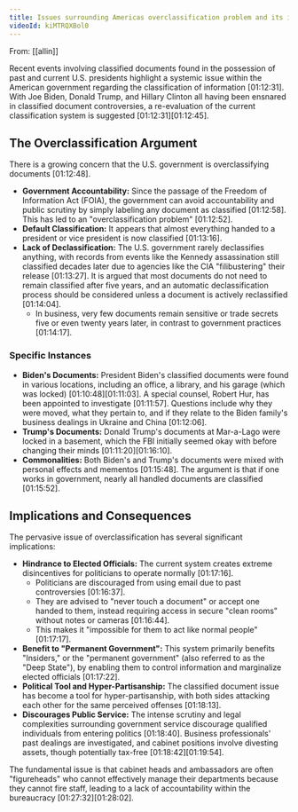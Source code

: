 ```yaml
---
title: Issues surrounding Americas overclassification problem and its implications
videoId: kiMTRQXBol0
---
```


From: [[allin]] <br/> 

Recent events involving classified documents found in the possession of past and current U.S. presidents highlight a systemic issue within the American government regarding the classification of information <a class="yt-timestamp" data-t="01:12:31">[01:12:31]</a>. With Joe Biden, Donald Trump, and Hillary Clinton all having been ensnared in classified document controversies, a re-evaluation of the current classification system is suggested <a class="yt-timestamp" data-t="01:12:31">[01:12:31]</a><a class="yt-timestamp" data-t="01:12:45">[01:12:45]</a>.

## The Overclassification Argument

There is a growing concern that the U.S. government is overclassifying documents <a class="yt-timestamp" data-t="01:12:48">[01:12:48]</a>.
*   **Government Accountability:** Since the passage of the Freedom of Information Act (FOIA), the government can avoid accountability and public scrutiny by simply labeling any document as classified <a class="yt-timestamp" data-t="01:12:58">[01:12:58]</a>. This has led to an "overclassification problem" <a class="yt-timestamp" data-t="01:12:52">[01:12:52]</a>.
*   **Default Classification:** It appears that almost everything handed to a president or vice president is now classified <a class="yt-timestamp" data-t="01:13:16">[01:13:16]</a>.
*   **Lack of Declassification:** The U.S. government rarely declassifies anything, with records from events like the Kennedy assassination still classified decades later due to agencies like the CIA "filibustering" their release <a class="yt-timestamp" data-t="01:13:27">[01:13:27]</a>. It is argued that most documents do not need to remain classified after five years, and an automatic declassification process should be considered unless a document is actively reclassified <a class="yt-timestamp" data-t="01:14:04">[01:14:04]</a>.
    *   In business, very few documents remain sensitive or trade secrets five or even twenty years later, in contrast to government practices <a class="yt-timestamp" data-t="01:14:17">[01:14:17]</a>.

### Specific Instances
*   **Biden's Documents:** President Biden's classified documents were found in various locations, including an office, a library, and his garage (which was locked) <a class="yt-timestamp" data-t="01:10:48">[01:10:48]</a><a class="yt-timestamp" data-t="01:11:03">[01:11:03]</a>. A special counsel, Robert Hur, has been appointed to investigate <a class="yt-timestamp" data-t="01:11:57">[01:11:57]</a>. Questions include why they were moved, what they pertain to, and if they relate to the Biden family's business dealings in Ukraine and China <a class="yt-timestamp" data-t="01:12:06">[01:12:06]</a>.
*   **Trump's Documents:** Donald Trump's documents at Mar-a-Lago were locked in a basement, which the FBI initially seemed okay with before changing their minds <a class="yt-timestamp" data-t="01:11:20">[01:11:20]</a><a class="yt-timestamp" data-t="01:16:10">[01:16:10]</a>.
*   **Commonalities:** Both Biden's and Trump's documents were mixed with personal effects and mementos <a class="yt-timestamp" data-t="01:15:48">[01:15:48]</a>. The argument is that if one works in government, nearly all handled documents are classified <a class="yt-timestamp" data-t="01:15:52">[01:15:52]</a>.

## Implications and Consequences

The pervasive issue of overclassification has several significant implications:

*   **Hindrance to Elected Officials:** The current system creates extreme disincentives for politicians to operate normally <a class="yt-timestamp" data-t="01:17:16">[01:17:16]</a>.
    *   Politicians are discouraged from using email due to past controversies <a class="yt-timestamp" data-t="01:16:37">[01:16:37]</a>.
    *   They are advised to "never touch a document" or accept one handed to them, instead requiring access in secure "clean rooms" without notes or cameras <a class="yt-timestamp" data-t="01:16:44">[01:16:44]</a>.
    *   This makes it "impossible for them to act like normal people" <a class="yt-timestamp" data-t="01:17:17">[01:17:17]</a>.
*   **Benefit to "Permanent Government":** This system primarily benefits "Insiders," or the "permanent government" (also referred to as the "Deep State"), by enabling them to control information and marginalize elected officials <a class="yt-timestamp" data-t="01:17:22">[01:17:22]</a>.
*   **Political Tool and Hyper-Partisanship:** The classified document issue has become a tool for hyper-partisanship, with both sides attacking each other for the same perceived offenses <a class="yt-timestamp" data-t="01:18:13">[01:18:13]</a>.
*   **Discourages Public Service:** The intense scrutiny and legal complexities surrounding government service discourage qualified individuals from entering politics <a class="yt-timestamp" data-t="01:18:40">[01:18:40]</a>. Business professionals' past dealings are investigated, and cabinet positions involve divesting assets, though potentially tax-free <a class="yt-timestamp" data-t="01:18:42">[01:18:42]</a><a class="yt-timestamp" data-t="01:19:54">[01:19:54]</a>.

The fundamental issue is that cabinet heads and ambassadors are often "figureheads" who cannot effectively manage their departments because they cannot fire staff, leading to a lack of accountability within the bureaucracy <a class="yt-timestamp" data-t="01:27:32">[01:27:32]</a><a class="yt-timestamp" data-t="01:28:02">[01:28:02]</a>.